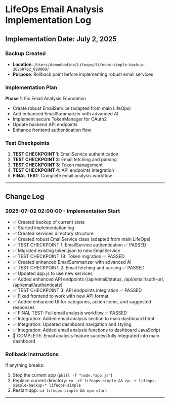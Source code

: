 # LifeOps Email Analysis Implementation Log

## Implementation Date: July 2, 2025

### Backup Created
- **Location**: `/Users/damonbodine/Lifeops/lifeops-simple-backup-20250702_020000/`
- **Purpose**: Rollback point before implementing robust email services

### Implementation Plan
**Phase 1**: Fix Email Analysis Foundation
- Create robust EmailService (adapted from main LifeOps)
- Add enhanced EmailSummarizer with advanced AI
- Implement secure TokenManager for OAuth2
- Update backend API endpoints
- Enhance frontend authentication flow

### Test Checkpoints
1. **TEST CHECKPOINT 1**: EmailService authentication
2. **TEST CHECKPOINT 2**: Email fetching and parsing 
3. **TEST CHECKPOINT 3**: Token management
4. **TEST CHECKPOINT 4**: API endpoints integration
5. **FINAL TEST**: Complete email analysis workflow

---

## Change Log

### 2025-07-02 02:00:00 - Implementation Start
- ✅ Created backup of current state
- ✅ Started implementation log
- ✅ Created services directory structure
- ✅ Created robust EmailService class (adapted from main LifeOps)
- ✅ TEST CHECKPOINT 1: EmailService authentication ✅ PASSED
- ✅ Migrated existing token.json to new EmailService
- ✅ TEST CHECKPOINT 1B: Token migration ✅ PASSED
- ✅ Created enhanced EmailSummarizer with advanced AI
- ✅ TEST CHECKPOINT 2: Email fetching and parsing ✅ PASSED
- ✅ Updated app.js to use new services
- ✅ Added enhanced API endpoints (/api/email/status, /api/email/auth-url, /api/email/authenticate)
- ✅ TEST CHECKPOINT 3: API endpoints integration ✅ PASSED
- ✅ Fixed frontend to work with new API format
- ✅ Added enhanced UI for categories, action items, and suggested responses
- ✅ FINAL TEST: Full email analysis workflow ✅ PASSED
- ✅ Integration: Added email analysis section to main dashboard.html
- ✅ Integration: Updated dashboard navigation and styling
- ✅ Integration: Added email analysis functions to dashboard JavaScript
- 🎉 COMPLETE: Email analysis feature successfully integrated into main dashboard

### Rollback Instructions
If anything breaks:
1. Stop the current app (`pkill -f "node.*app.js"`)
2. Replace current directory: `rm -rf lifeops-simple && cp -r lifeops-simple-backup-* lifeops-simple`
3. Restart app: `cd lifeops-simple && npm start`

---